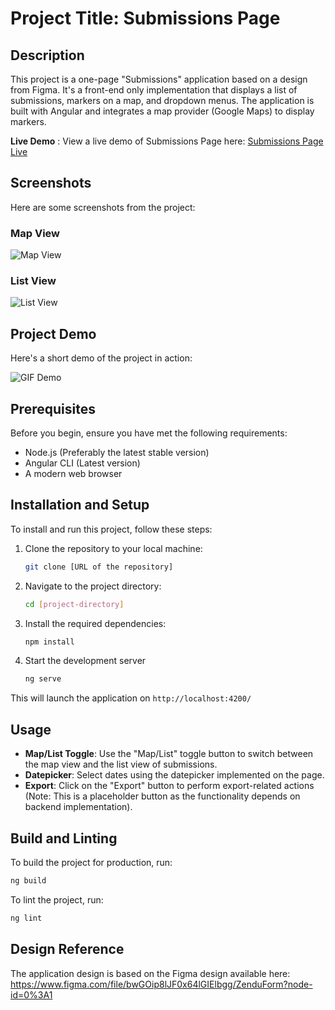 # Project Title: Submissions Page

## Description
This project is a one-page "Submissions" application based on a design from Figma. It's a front-end only implementation that displays a list of submissions, markers on a map, and dropdown menus. The application is built with Angular and integrates a map provider (Google Maps) to display markers.

**Live Demo** : View a live demo of Submissions Page here: [Submissions Page Live](https://sub-page-puce.vercel.app/submissions)

## Screenshots

Here are some screenshots from the project:
### Map View
![Map View](https://i.imgur.com/9bK7Pzd.jpeg)

### List View
![List View](https://i.imgur.com/4rOFZYM.png)

## Project Demo

Here's a short demo of the project in action:

![GIF Demo](src/assets/demo.gif)

## Prerequisites
Before you begin, ensure you have met the following requirements:
- Node.js (Preferably the latest stable version)
- Angular CLI (Latest version)
- A modern web browser

## Installation and Setup
To install and run this project, follow these steps:
1. Clone the repository to your local machine:
   ```sh
   git clone [URL of the repository]

2. Navigate to the project directory:
   ```sh
   cd [project-directory]

3. Install the required dependencies:
   ```sh
   npm install

4. Start the development server
   ```sh
   ng serve
This will launch the application on `http://localhost:4200/`


## Usage
- **Map/List Toggle**: Use the "Map/List" toggle button to switch between the map view and the list view of submissions.
- **Datepicker**: Select dates using the datepicker implemented on the page.
- **Export**: Click on the "Export" button to perform export-related actions (Note: This is a placeholder button as the functionality depends on backend implementation).

## Build and Linting
To build the project for production, run:
```sh
ng build
```
To lint the project, run:
```sh
ng lint
```

## Design Reference
The application design is based on the Figma design available here:
https://www.figma.com/file/bwGOip8lJF0x64lGIElbgg/ZenduForm?node-id=0%3A1

